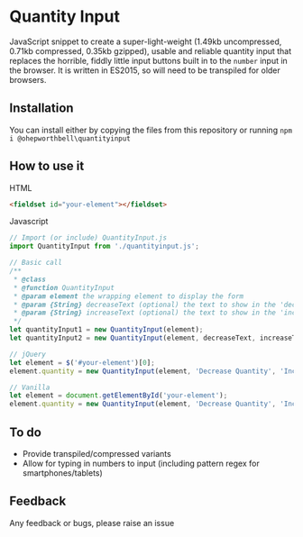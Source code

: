 # Quantity Input #

JavaScript snippet to create a super-light-weight (1.49kb uncompressed, 0.71kb compressed, 0.35kb gzipped), usable and reliable quantity input that replaces the horrible, fiddly little input buttons built in to the `number` input in the browser. It is written in ES2015, so will need to be transpiled for older browsers.


## Installation ##

You can install either by copying the files from this repository or running `npm i @ohepworthbell\quantityinput`


## How to use it ##

HTML
```html
<fieldset id="your-element"></fieldset>
```

Javascript
```javascript
// Import (or include) QuantityInput.js
import QuantityInput from './quantityinput.js';

// Basic call
/**
 * @class
 * @function QuantityInput
 * @param element the wrapping element to display the form
 * @param {String} decreaseText (optional) the text to show in the 'decrease' button
 * @param {String} increaseText (optional) the text to show in the 'increase' button
 */
let quantityInput1 = new QuantityInput(element);
let quantityInput2 = new QuantityInput(element, decreaseText, increaseText);

// jQuery
let element = $('#your-element')[0];
element.quantity = new QuantityInput(element, 'Decrease Quantity', 'Increase Quantity'));

// Vanilla
let element = document.getElementById('your-element');
element.quantity = new QuantityInput(element, 'Decrease Quantity', 'Increase Quantity'));
```


## To do ##

- Provide transpiled/compressed variants
- Allow for typing in numbers to input (including pattern regex for smartphones/tablets)


## Feedback ##

Any feedback or bugs, please raise an issue